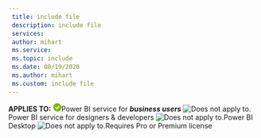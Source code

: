 ```yaml
---
 title: include file
 description: include file
 services: 
 author: mihart
 ms.service: 
 ms.topic: include
 ms.date: 08/19/2020
 ms.author: mihart
 ms.custom: include file
---
```


**APPLIES TO:** ![Applies to.](media/yes.png)Power BI service for ***business users*** ![Does not apply to.](media/no.png)Power BI service for designers & developers ![Does not apply to.](media/no.png)Power BI Desktop ![Does not apply to.](media/no.png)Requires Pro or Premium license